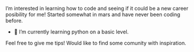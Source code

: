 I’m interested in learning how to code and seeing if it could be a new career posibility for me!
Started somewhat in mars and have never been coding before. 

- 🌱 I’m currently learning python on a basic level.

Feel free to give me tips! Would like to find some comunity with inspiration.
<!---
Bubbelbad/Bubbelbad is a ✨ special ✨ repository because its `README.md` (this file) appears on your GitHub profile.
You can click the Preview link to take a look at your changes.
--->
